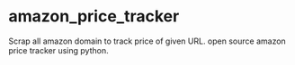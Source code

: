 # amazon_price_tracker
Scrap all amazon domain to track price of given URL. open source amazon price tracker using python.
